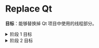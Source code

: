 # Replace Qt

**目标**：能够替换掉 Qt 项目中使用的线程部分。

<details>

<summary>
阶段 1 目标
</summary>

1. 该线程能够持久地运行，即应用程序运行多久，它就存在多久，即同年同月同日生，也要同年同月同日狗带。
2. 该线程能够监听到外部的变化（变量的变化或者一些函数的操作）。
3. ~~信号与槽机制（注意要能够实现参数的传递）。~~
4. ~~线程中的函数是以什么状态被创建（例如 Qt::BlockingQueuedConnection）理解是，emit 发送信号后，后面的代码块是否被立马执行的问题。~~
5. 资源的争夺问题？？？或许应该是线程内所包含函数该考虑的。
6. ~~线程类、文件读写类等，封装为一个链接库。 用导出类的形式。~~

</details>

<details>

<summary>
阶段 2 目标
</summary>

1. 尝试与事件做组合使用。
2. 梳理出一种规范写法。
3. 参数的传递（类或者全局获得）

</details>

